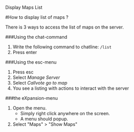 ﻿Display Maps List

#How to display list of maps ?

There is 3 ways to access the list of maps on the server.

###Using the chat-command
1. Write the following command to chatline: `/list`
2. Press enter
		
###Using the esc-menu
1. Press esc
2. Select _Manage Server_
3. Select _Callvote go to map_
4. You see a listing with actions to interact with the server

###the eXpansion-menu
1. Open the menu.
    * Simply right click anywhere on the screen. 
    * A menu should popup.
2. Select "Maps" > "Show Maps"
